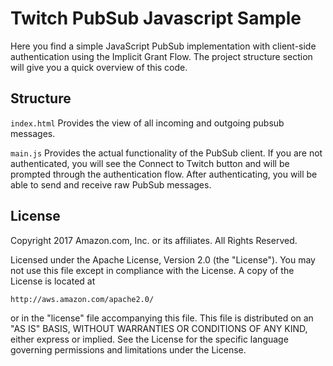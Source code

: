 # Twitch PubSub Javascript Sample
Here you find a simple JavaScript PubSub implementation with client-side authentication using the Implicit Grant Flow. The project structure section will give you a quick overview of this code.

## Structure
`index.html`
Provides the view of all incoming and outgoing pubsub messages.

`main.js`
Provides the actual functionality of the PubSub client.  If you are not authenticated, you will see the Connect to Twitch button and will be prompted through the authentication flow.  After authenticating, you will be able to send and receive raw PubSub messages.

## License

Copyright 2017 Amazon.com, Inc. or its affiliates. All Rights Reserved.

Licensed under the Apache License, Version 2.0 (the "License"). You may not use this file except in compliance with the License. A copy of the License is located at

    http://aws.amazon.com/apache2.0/

or in the "license" file accompanying this file. This file is distributed on an "AS IS" BASIS, WITHOUT WARRANTIES OR CONDITIONS OF ANY KIND, either express or implied. See the License for the specific language governing permissions and limitations under the License. 